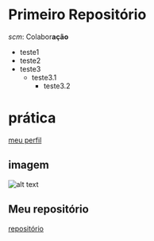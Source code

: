 # Primeiro Repositório

*scm*: Colabor**ação**

 - teste1
 - teste2
 - teste3
   - teste3.1
     - teste3.2

# prática
[meu perfil](https://github.com/gutowink/)

## imagem

![alt text](image.png)

## Meu repositório

[repositório](https://github.dev/gutowink/repository01)